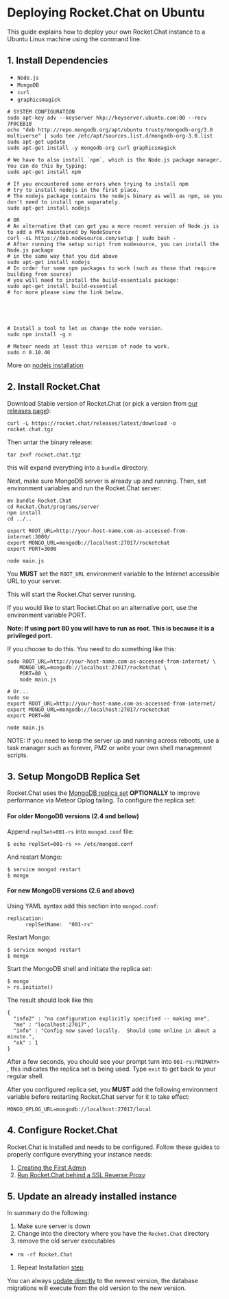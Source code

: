 # Deploying Rocket.Chat on Ubuntu

This guide explains how to deploy your own Rocket.Chat instance to a Ubuntu Linux machine using the command line.

## 1. Install Dependencies

- `Node.js`
- `MongoDB`
- `curl`
- `graphicsmagick`

```shell
# SYSTEM CONFIGURATION
sudo apt-key adv --keyserver hkp://keyserver.ubuntu.com:80 --recv 7F0CEB10
echo "deb http://repo.mongodb.org/apt/ubuntu trusty/mongodb-org/3.0 multiverse" | sudo tee /etc/apt/sources.list.d/mongodb-org-3.0.list
sudo apt-get update
sudo apt-get install -y mongodb-org curl graphicsmagick

# We have to also install `npm`, which is the Node.js package manager. You can do this by typing:
sudo apt-get install npm

# If you encountered some errors when trying to install npm
# try to install nodejs in the first place.
# The nodejs package contains the nodejs binary as well as npm, so you don't need to install npm separately.
sudo apt-get install nodejs

# OR
# An alternative that can get you a more recent version of Node.js is to add a PPA maintained by NodeSource
curl -sL https://deb.nodesource.com/setup | sudo bash -
# After running the setup script from nodesource, you can install the Node.js package
# in the same way that you did above
sudo apt-get install nodejs
# In order for some npm packages to work (such as those that require building from source)
# you will need to install the build-essentials package:
sudo apt-get install build-essential
# for more please view the link below.





# Install a tool to let us change the node version.
sudo npm install -g n

# Meteor needs at least this version of node to work.
sudo n 0.10.40
```

More on [nodejs installation](https://www.digitalocean.com/community/tutorials/how-to-install-node-js-on-an-ubuntu-14-04-server)


## 2. Install Rocket.Chat

Download Stable version of Rocket.Chat (or pick a version from [our releases page](https://rocket.chat/releases)):

```
curl -L https://rocket.chat/releases/latest/download -o rocket.chat.tgz
```

Then untar the binary release:

```
tar zxvf rocket.chat.tgz
```

this will expand everything into a `bundle` directory.

Next, make sure MongoDB server is already up and running.  Then, set environment variables and run the Rocket.Chat server:

```
mv bundle Rocket.Chat
cd Rocket.Chat/programs/server
npm install
cd ../..

export ROOT_URL=http://your-host-name.com-as-accessed-from-internet:3000/
export MONGO_URL=mongodb://localhost:27017/rocketchat
export PORT=3000

node main.js
```
You **MUST** set the `ROOT_URL` environment variable to the Internet accessible URL to your server.

This will start the Rocket.Chat server running.

If you would like to start Rocket.Chat on an alternative port, use the environment variable PORT.

**Note: If using port 80 you will have to run as root.  This is because it is a privileged port.**

If you choose to do this.  You need to do something like this:
```
sudo ROOT_URL=http://your-host-name.com-as-accessed-from-internet/ \
    MONGO_URL=mongodb://localhost:27017/rocketchat \
    PORT=80 \
    node main.js

# Or...
sudo su
export ROOT_URL=http://your-host-name.com-as-accessed-from-internet/
export MONGO_URL=mongodb://localhost:27017/rocketchat
export PORT=80

node main.js
```

NOTE:  If you need to keep the server up and running across reboots, use a task manager such as forever, PM2 or write your own shell management scripts.

## 3. Setup MongoDB Replica Set

Rocket.Chat uses the [MongoDB replica set](http://docs.mongodb.org/manual/replication/) **OPTIONALLY** to improve performance via Meteor Oplog tailing.  To configure the replica set:

#### For older MongoDB versions (2.4 and bellow)

Append `replSet=001-rs` into `mongod.conf` file:

```shell
$ echo replSet=001-rs >> /etc/mongod.conf
```

And restart Mongo:

```shell
$ service mongod restart
$ mongo
```

#### For new MongoDB versions (2.6 and above)

Using YAML syntax add this section into `mongod.conf`:

```
replication:
      replSetName:  "001-rs"
```

Restart Mongo:

```shell
$ service mongod restart
$ mongo
```

Start the MongoDB shell and initiate the replica set:

```shell
$ mongo
> rs.initiate()
```

The result should look like this

```
{
  "info2" : "no configuration explicitly specified -- making one",
  "me" : "localhost:27017",
  "info" : "Config now saved locally.  Should come online in about a minute.",
  "ok" : 1
}
```

After a few seconds, you should see your prompt turn into `001-rs:PRIMARY> `, this indicates the replica set is being used. Type `exit` to get back to your regular shell.

After you configured replica set, you **MUST** add the following environment variable before restarting Rocket.Chat server for it to take effect:

```
MONGO_OPLOG_URL=mongodb://localhost:27017/local
```


## 4. Configure Rocket.Chat

Rocket.Chat is installed and needs to be configured. Follow these guides to properly configure everything your instance needs:

1. [Creating the First Admin](/5.%20Server%20Management%2FCreate%20the%20first%20admin.md)
2. [Run Rocket.Chat behind a SSL Reverse Proxy](/3.%20Installing%20and%20Updating%2F4.%20Configuring%20SSL%20Reverse%20Proxy%20with%20Nginx.md)

## 5. Update an already installed instance

In summary do the following:

1. Make sure server is down
1. Change into the directory where you have the `Rocket.Chat` directory
1. remove the old server executables
  * `rm -rf Rocket.Chat`
1. Repeat Installation [step](Ubuntu.md#2-install-rocketchat)

You can always [update directly](https://github.com/RocketChat/Rocket.Chat/issues/2408) to the newest version, the database migrations will execute from the old version to the new version.
